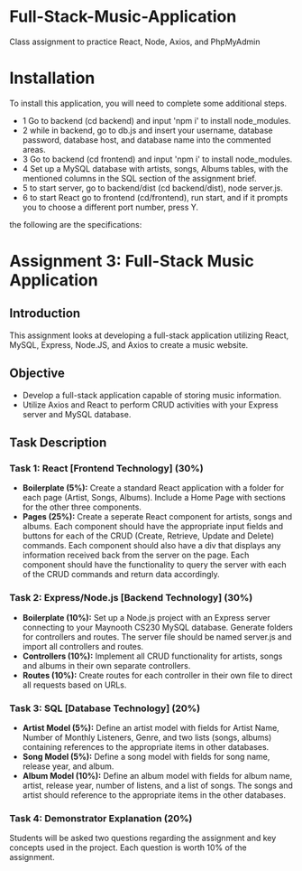 # Full-Stack-Music-Application
Class assignment to practice React, Node, Axios, and PhpMyAdmin

# Installation
To install this application, you will need to complete some additional steps.
- 1 Go to backend (cd backend) and input 'npm i' to install node_modules.
- 2 while in backend, go to db.js and insert your username, database password, database host, and database name into the commented areas.
- 3 Go to backend (cd frontend) and input 'npm i' to install node_modules.
- 4 Set up a MySQL database with artists, songs, Albums tables, with the mentioned columns in the SQL section of the assignment brief.
- 5 to start server, go to backend/dist (cd backend/dist), node server.js.
- 6 to start React go to frontend (cd/frontend), run start, and if it prompts you to choose a different port number, press Y.


the following are the specifications:
# Assignment 3: Full-Stack Music Application

## Introduction

This assignment looks at developing a full-stack application utilizing React, MySQL, Express, Node.JS, and Axios to create a music website.

## Objective

- Develop a full-stack application capable of storing music information.
- Utilize Axios and React to perform CRUD activities with your Express server and MySQL database.

## Task Description

### Task 1: React [Frontend Technology] (30%)

- **Boilerplate (5%):** Create a standard React application with a folder for each page (Artist, Songs, Albums). Include a Home Page with sections for the other three components.
- **Pages (25%):** Create a seperate React component for artists, songs and albums. Each component should have the appropriate input fields and buttons for each of the CRUD (Create, Retrieve, Update and Delete) commands. Each component should also have a div that displays any information received back from the server on the page. Each component should have the functionality to query the server with each of the CRUD commands and return data accordingly.

### Task 2: Express/Node.js [Backend Technology] (30%)

- **Boilerplate (10%):** Set up a Node.js project with an Express server connecting to your Maynooth CS230 MySQL database. Generate folders for controllers and routes. The server file should be named server.js and import all controllers and routes.
- **Controllers (10%):** Implement all CRUD functionality for artists, songs and albums in their own separate controllers.
- **Routes (10%):** Create routes for each controller in their own file to direct all requests based on URLs.

### Task 3: SQL [Database Technology] (20%)

- **Artist Model (5%):** Define an artist model with fields for Artist Name, Number of Monthly Listeners, Genre, and two lists (songs, albums) containing references to the appropriate items in other databases.
- **Song Model (5%):** Define a song model with fields for song name, release year, and album.
- **Album Model (10%):** Define an album model with fields for album name, artist, release year, number of listens, and a list of songs. The songs and artist should reference to the appropriate items in the other databases.

### Task 4: Demonstrator Explanation (20%)

Students will be asked two questions regarding the assignment and key concepts used in the project. Each question is worth 10% of the assignment.
